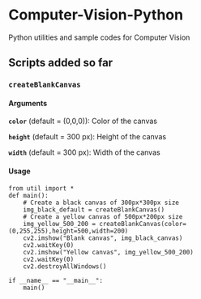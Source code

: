 # Computer-Vision-Python
Python utilities and sample codes for Computer Vision

## Scripts added so far

### `createBlankCanvas`

#### Arguments

**`color`** (default = (0,0,0)): Color of the canvas

**`height`** (default = 300 px): Height of the canvas

**`width`** (default = 300 px): Width of the canvas

#### Usage

```
from util import *
def main():
    # Create a black canvas of 300px*300px size
    img_black_default = createBlankCanvas()
    # Create a yellow canvas of 500px*200px size
    img_yellow_500_200 = createBlankCanvas(color=(0,255,255),height=500,width=200)
    cv2.imshow("Blank canvas", img_black_canvas)
    cv2.waitKey(0)
    cv2.imshow("Yellow canvas", img_yellow_500_200)
    cv2.waitKey(0)
    cv2.destroyAllWindows()

if __name__ == "__main__":
    main()
```
